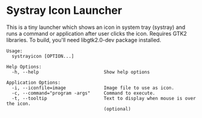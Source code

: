 # Systray Icon Launcher

This is a tiny launcher which shows an icon in system tray (systray)
and runs a command or application after user clicks the icon.
Requires GTK2 libraries. To build, you'll need libgtk2.0-dev package installed.

    Usage:
      systrayicon [OPTION...]

    Help Options:
      -h, --help                        Show help options

    Application Options:
      -i, --iconfile=image              Image file to use as icon.
      -c, --command="program -args"     Command to execute.
      -t, --tooltip                     Text to display when mouse is over the icon.
                                        (optional)

